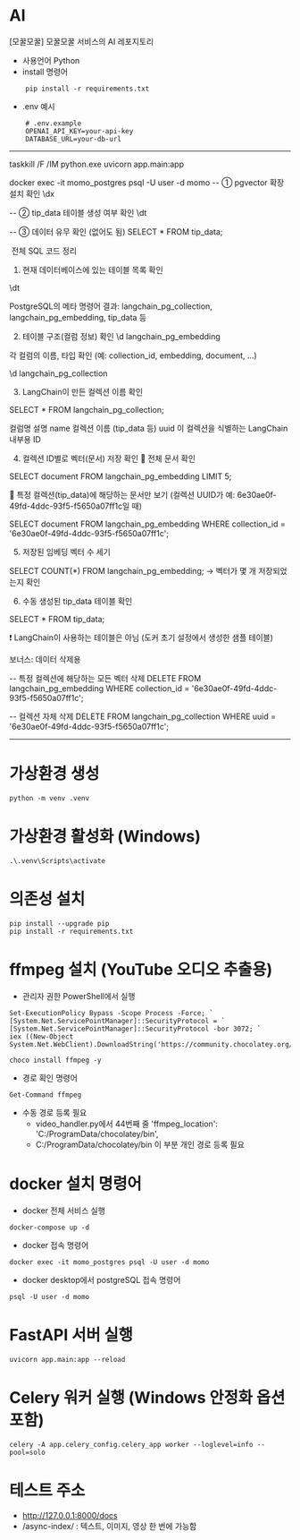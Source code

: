 # AI
[모꿀모꿀] 모꿀모꿀 서비스의 AI 레포지토리

- 사용언어 Python
- install 명령어 
```
    pip install -r requirements.txt
```

- .env 예시
```
    # .env.example
    OPENAI_API_KEY=your-api-key
    DATABASE_URL=your-db-url
```

-----------

taskkill /F /IM python.exe
uvicorn app.main:app

docker exec -it momo_postgres psql -U user -d momo
-- ① pgvector 확장 설치 확인
\dx

-- ② tip_data 테이블 생성 여부 확인
\dt

-- ③ 데이터 유무 확인 (없어도 됨)
SELECT * FROM tip_data;

 ️ 전체 SQL 코드 정리
1. 현재 데이터베이스에 있는 테이블 목록 확인

\dt

PostgreSQL의 메타 명령어
결과: langchain_pg_collection, langchain_pg_embedding, tip_data 등

2. 테이블 구조(컬럼 정보) 확인
\d langchain_pg_embedding

각 컬럼의 이름, 타입 확인 (예: collection_id, embedding, document, ...)

\d langchain_pg_collection

3. LangChain이 만든 컬렉션 이름 확인

SELECT * FROM langchain_pg_collection;

컬럼명     설명
name    컬렉션 이름 (tip_data 등)
uuid    이 컬렉션을 식별하는 LangChain 내부용 ID

4. 컬렉션 ID별로 벡터(문서) 저장 확인
🔹 전체 문서 확인

SELECT document FROM langchain_pg_embedding LIMIT 5;

🔹 특정 컬렉션(tip_data)에 해당하는 문서만 보기
(컬렉션 UUID가 예: 6e30ae0f-49fd-4ddc-93f5-f5650a07ff1c일 때)

SELECT document FROM langchain_pg_embedding
WHERE collection_id = '6e30ae0f-49fd-4ddc-93f5-f5650a07ff1c';

5. 저장된 임베딩 벡터 수 세기

SELECT COUNT(*) FROM langchain_pg_embedding;
→ 벡터가 몇 개 저장되었는지 확인

6. 수동 생성된 tip_data 테이블 확인

SELECT * FROM tip_data;

❗ LangChain이 사용하는 테이블은 아님 (도커 초기 설정에서 생성한 샘플 테이블)

보너스: 데이터 삭제용

-- 특정 컬렉션에 해당하는 모든 벡터 삭제
DELETE FROM langchain_pg_embedding
WHERE collection_id = '6e30ae0f-49fd-4ddc-93f5-f5650a07ff1c';

-- 컬렉션 자체 삭제
DELETE FROM langchain_pg_collection
WHERE uuid = '6e30ae0f-49fd-4ddc-93f5-f5650a07ff1c';

-----------------

# 가상환경 생성
```
python -m venv .venv
```

# 가상환경 활성화 (Windows)
```
.\.venv\Scripts\activate
```

# 의존성 설치
```
pip install --upgrade pip
pip install -r requirements.txt
```

# ffmpeg 설치 (YouTube 오디오 추출용)
- 관리자 권한 PowerShell에서 실행
```
Set-ExecutionPolicy Bypass -Scope Process -Force; `
[System.Net.ServicePointManager]::SecurityProtocol = `
[System.Net.ServicePointManager]::SecurityProtocol -bor 3072; `
iex ((New-Object System.Net.WebClient).DownloadString('https://community.chocolatey.org/install.ps1'))

choco install ffmpeg -y
```

- 경로 확인 명령어
```
Get-Command ffmpeg
```

- 수동 경로 등록 필요
    - video_handler.py에서 44번째 줄 'ffmpeg_location': 'C:/ProgramData/chocolatey/bin',
    - C:/ProgramData/chocolatey/bin 이 부분 개인 경로 등록 필요


# docker 설치 명령어 
- docker 전체 서비스 실행
```
docker-compose up -d
```

- docker 접속 명령어
```
docker exec -it momo_postgres psql -U user -d momo
```

- docker desktop에서 postgreSQL 접속 명령어
```
psql -U user -d momo 
```

# FastAPI 서버 실행
```
uvicorn app.main:app --reload
```

# Celery 워커 실행 (Windows 안정화 옵션 포함)
```
celery -A app.celery_config.celery_app worker --loglevel=info --pool=solo
```

# 테스트 주소
- http://127.0.0.1:8000/docs
- /async-index/ : 텍스트, 이미지, 영상 한 번에 가능함


